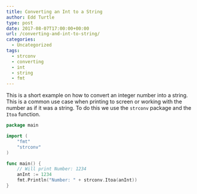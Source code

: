 ```yaml
---
title: Converting an Int to a String
author: Edd Turtle
type: post
date: 2017-08-07T17:00:00+00:00
url: /converting-and-int-to-string/
categories:
  - Uncategorized
tags:
  - strconv
  - converting
  - int
  - string
  - fmt
---
```


This is a short example on how to convert an integer number into a string. This is a common use case when printing to screen or working with the number as if it was a string. To do this we use the `strconv` package and the `Itoa` function.

<!--more-->

```go
package main

import (
    "fmt"
    "strconv"
)

func main() {
    // Will print Number: 1234
    anInt := 1234
    fmt.Println("Number: " + strconv.Itoa(anInt))
}
```